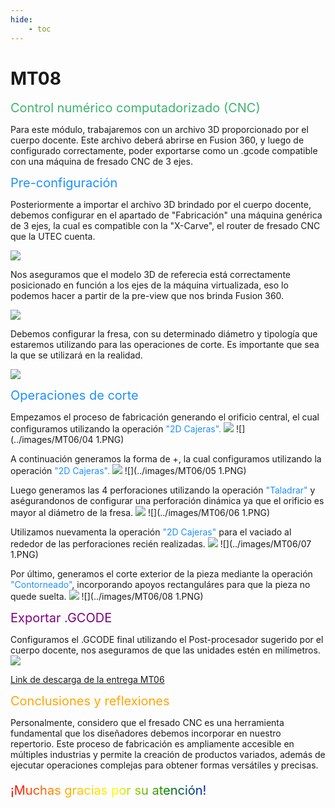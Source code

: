 ```yaml
---
hide:
    - toc
---
```


# MT08

<span style="font-size: 20px ; color: mediumseagreen">Control numérico computadorizado (CNC)</span>

Para este módulo, trabajaremos con un archivo 3D proporcionado por el cuerpo docente. Este archivo deberá abrirse en Fusion 360, y luego de configurado correctamente, poder exportarse como un .gcode compatible con una máquina de fresado CNC de 3 ejes.

<span style="font-size: 20px ; color: dodgerblue">Pre-configuración</span>

Posteriormente a importar el archivo 3D brindado por el cuerpo docente, debemos configurar en el apartado de "Fabricación" una máquina genérica de 3 ejes, la cual es compatible con la "X-Carve", el router de fresado CNC que la UTEC cuenta.

![](../images/MT06/01.PNG)

Nos aseguramos que el modelo 3D de referecia está correctamente posicionado en función a los ejes de la máquina virtualizada, eso lo podemos hacer a partir de la pre-view que nos brinda Fusion 360.

![](../images/MT06/02.PNG)

Debemos configurar la fresa, con su determinado diámetro y tipología que estaremos utilizando para las operaciones de corte. Es importante que sea la que se utilizará en la realidad.

![](../images/MT06/03.PNG)

<span style="font-size: 20px ; color: dodgerblue">Operaciones de corte</span>

Empezamos el proceso de fabricación generando el orificio central, el cual configuramos utilizando la operación <span style="color: dodgerblue">"2D Cajeras".</span>
![](../images/MT06/04.PNG)
![](../images/MT06/04 1.PNG)

A continuación generamos la forma de +, la cual configuramos utilizando la operación <span style="color: dodgerblue">"2D Cajeras".</span>
![](../images/MT06/05.PNG)
![](../images/MT06/05 1.PNG)

Luego generamos las 4 perforaciones utilizando la operación <span style="color: dodgerblue">"Taladrar"</span> y aségurandonos de configurar una perforación dinámica ya que el orificio es mayor al diámetro de la fresa.
![](../images/MT06/06.PNG)
![](../images/MT06/06 1.PNG)

Utilizamos nuevamenta la operación <span style="color: dodgerblue">"2D Cajeras"</span> para el vaciado al rededor de las perforaciones recién realizadas.
![](../images/MT06/07.PNG)
![](../images/MT06/07 1.PNG)

Por último, generamos el corte exterior de la pieza mediante la operación <span style="color: dodgerblue">"Contorneado"</span>, incorporando apoyos rectanguláres para que la pieza no quede suelta.
![](../images/MT06/08.PNG)
![](../images/MT06/08 1.PNG)

<span style="font-size: 20px ; color: purple">Exportar .GCODE</span>

Configuramos el .GCODE final utilizando el Post-procesador sugerido por el cuerpo docente, nos aseguramos de que las unidades estén en milímetros.
![](../images/MT06/Final.PNG)

[Link de descarga de la entrega MT06](https://drive.google.com/drive/folders/1M-4lgbKi65JW0B3ep8HXU2XYjxSXF345?usp=sharing)

<span style="font-size: 20px ; color: orange">Conclusiones y reflexiones</span>

Personalmente, considero que el fresado CNC es una herramienta fundamental que los diseñadores debemos incorporar en nuestro repertorio. Este proceso de fabricación es ampliamente accesible en múltiples industrias y permite la creación de productos variados, además de ejecutar operaciones complejas para obtener formas versátiles y precisas.

<p style="font-size: 20px"; class="rainbow">¡Muchas gracias por su atención!</p>

<meta charset="UTF-8">
    <meta name="viewport" content="width=device-width, initial-scale=1.0">
    <title>Texto Arcoíris</title>
    <style>
        .rainbow {
            background: linear-gradient(to right, red, orange, yellow, green, blue, indigo, violet);
            color: transparent;
            background-clip: text;
        }
    </style>